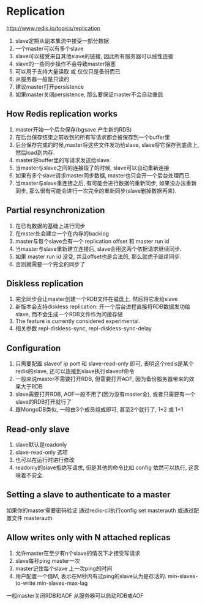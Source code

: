 # Replication #
http://www.redis.io/topics/replication
1. slave定期从副本集流中接受一部分数据
2. 一个master可以有多个slave
3. slave可以接受来自其他slave的链接, 因此所有服务器可以线性连接
4. slave的一些同步操作不会导致master阻塞
5. 可以用于支持大量读取 或 仅仅只是备份而已
6. 从服务器一般是只读的
7. 建议master打开persistence
8. 如果master关闭persistence, 那么要保证master不会自动重启

## How Redis replication works ##
1. master开始一个后台保存(bgsave 产生新的RDB)
2. 在后台保存结束之前收到的所有写请求都会被保存到一个buffer里
3. 后台保存完成的时候,master将这些文件发功给slave, slave将它保存到底盘上, 然后load到内存.
4. master将buffer里的写请求发送给slave.
5. 当master与slave之间的连接段了的时候, slave可以自动重新连接
6. 如果有多个slave请求master同步数据, master也只会开一个后台处理而已.
7. 当master与slave重连接之后, 有可能会进行数据的重新同步, 如果没办法重新同步, 那么很有可能会进行一次完全的重新同步(slave删掉数据再来).

## Partial resynchronization ##
1. 在已有数据的基础上进行同步
2. 在mster处会建立一个在内存的backlog
3. master与每个slave会有一个 replication offset 和  master run id
4. 当master与slave重新建立连接后, slave会用这两个依据请求继续同步.
5. 如果 master run id 没变, 并且offset也是合法的, 那么就虎子继续同步.
6. 否则就需要一个完全的同步了
 
## Diskless replication ##
1. 完全同步会让master创建一个RDB文件在磁盘上, 然后将它发给slave
2. 新版本会支持diskless replication: 开一个后台进程直接将RDB数据发功给slave, 而不会生成一个RDB文件作为间接存储
3. The feature is currently considered experimental.
4. 相关参数 repl-diskless-sync, repl-diskless-sync-delay

## Configuration ##
1. 只需要配置 slaveof ip port 和 slave-read-only 即可, 表明这个redis是某个redis的slave, 还可以连接到slave执行slaveof命令
2. 一般来说master不需要打开RDB, 但需要打开AOF, 因为备份服务器带来的效果大于RDB
3. slave需要打开RDB, AOF一般不用了(因为没有master全), 或者只需要有一个slave的RDB打开就行了
4. 跟MongoDB类似, 一般由3个成员组成即可, 甚至2个就行了, 1+2 或 1+1

## Read-only slave ##
1. slave默认是readonly
2. slave-read-only 选项
3. 也可以在运行时进行修改
4. readonly的slave拒绝写请求, 但是其他的命令比如 config 依然可以执行, 这意味着不安全.

## Setting a slave to authenticate to a master ##
如果你的master需要密码验证
通过redis-cli执行config set masterauth <password>
或通过配置文件
masterauth <password>

## Allow writes only with N attached replicas ##
1. 允许master在至少有n个slave的情况下才接受写请求
2. slave每秒ping master一次
3. master记住每个slave 上一次ping的时间
4. 用户配置一个值M, 表示在M秒内有过ping的slave认为是存活的.
min-slaves-to-write <number of slaves>
min-slaves-max-lag <number of seconds>


一般master关闭RDB和AOF
从服务器可以启动RDB或AOF
